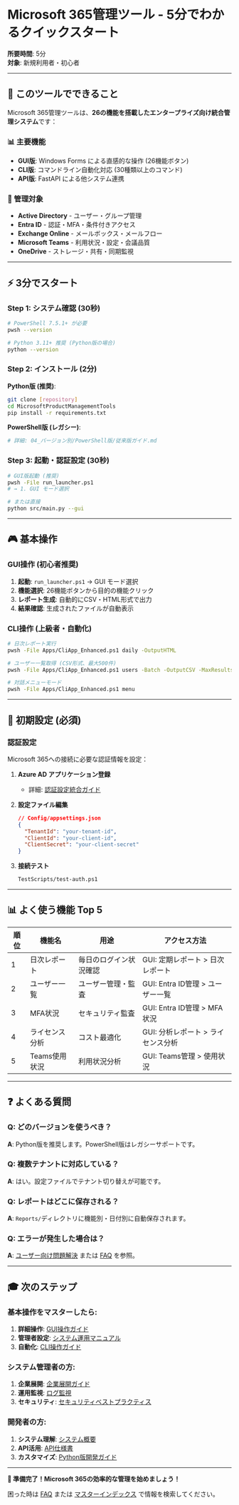 # Microsoft 365管理ツール - 5分でわかるクイックスタート

**所要時間**: 5分  
**対象**: 新規利用者・初心者

---

## 🎯 このツールでできること

Microsoft 365管理ツールは、**26の機能を搭載したエンタープライズ向け統合管理システム**です：

### 📊 主要機能
- **GUI版**: Windows Forms による直感的な操作 (26機能ボタン)
- **CLI版**: コマンドライン自動化対応 (30種類以上のコマンド)  
- **API版**: FastAPI による他システム連携

### 🎨 管理対象
- **Active Directory** - ユーザー・グループ管理
- **Entra ID** - 認証・MFA・条件付きアクセス
- **Exchange Online** - メールボックス・メールフロー
- **Microsoft Teams** - 利用状況・設定・会議品質
- **OneDrive** - ストレージ・共有・同期監視

---

## ⚡ 3分でスタート

### Step 1: システム確認 (30秒)
```bash
# PowerShell 7.5.1+ が必要
pwsh --version

# Python 3.11+ 推奨 (Python版の場合)
python --version
```

### Step 2: インストール (2分)
**Python版 (推奨)**:
```bash
git clone [repository]
cd MicrosoftProductManagementTools
pip install -r requirements.txt
```

**PowerShell版 (レガシー)**:
```bash
# 詳細: 04_バージョン別/PowerShell版/従来版ガイド.md
```

### Step 3: 起動・認証設定 (30秒)
```bash
# GUI版起動 (推奨)
pwsh -File run_launcher.ps1
# → 1. GUI モード選択

# または直接
python src/main.py --gui
```

---

## 🎮 基本操作

### GUI操作 (初心者推奨)
1. **起動**: `run_launcher.ps1` → GUI モード選択
2. **機能選択**: 26機能ボタンから目的の機能クリック
3. **レポート生成**: 自動的にCSV・HTML形式で出力
4. **結果確認**: 生成されたファイルが自動表示

### CLI操作 (上級者・自動化)
```bash
# 日次レポート実行
pwsh -File Apps/CliApp_Enhanced.ps1 daily -OutputHTML

# ユーザー一覧取得 (CSV形式、最大500件)
pwsh -File Apps/CliApp_Enhanced.ps1 users -Batch -OutputCSV -MaxResults 500

# 対話メニューモード
pwsh -File Apps/CliApp_Enhanced.ps1 menu
```

---

## 🔧 初期設定 (必須)

### 認証設定
Microsoft 365への接続に必要な認証情報を設定：

1. **Azure AD アプリケーション登録**
   - 詳細: [認証設定統合ガイド](../02_管理者向け/セットアップ・設定/認証設定統合ガイド.md)

2. **設定ファイル編集**
   ```json
   // Config/appsettings.json
   {
     "TenantId": "your-tenant-id",
     "ClientId": "your-client-id", 
     "ClientSecret": "your-client-secret"
   }
   ```

3. **接続テスト**
   ```bash
   TestScripts/test-auth.ps1
   ```

---

## 📊 よく使う機能 Top 5

| 順位 | 機能名 | 用途 | アクセス方法 |
|------|--------|------|--------------|
| 1 | 日次レポート | 毎日のログイン状況確認 | GUI: 定期レポート > 日次レポート |
| 2 | ユーザー一覧 | ユーザー管理・監査 | GUI: Entra ID管理 > ユーザー一覧 |
| 3 | MFA状況 | セキュリティ監査 | GUI: Entra ID管理 > MFA状況 |
| 4 | ライセンス分析 | コスト最適化 | GUI: 分析レポート > ライセンス分析 |  
| 5 | Teams使用状況 | 利用状況分析 | GUI: Teams管理 > 使用状況 |

---

## ❓ よくある質問

### Q: どのバージョンを使うべき？
**A**: Python版を推奨します。PowerShell版はレガシーサポートです。

### Q: 複数テナントに対応している？
**A**: はい。設定ファイルでテナント切り替えが可能です。

### Q: レポートはどこに保存される？
**A**: `Reports/`ディレクトリに機能別・日付別に自動保存されます。

### Q: エラーが発生した場合は？
**A**: [ユーザー向け問題解決](../01_ユーザー向け/トラブルシューティング/ユーザー向け問題解決.md) または [FAQ](FAQ_COMPREHENSIVE.md) を参照。

---

## 🎓 次のステップ

### 基本操作をマスターしたら:
1. **詳細操作**: [GUI操作ガイド](../01_ユーザー向け/基本操作/GUI操作ガイド.md)
2. **管理者設定**: [システム運用マニュアル](../02_管理者向け/運用・監視/システム運用マニュアル.md)
3. **自動化**: [CLI操作ガイド](../01_ユーザー向け/基本操作/CLI操作ガイド.md)

### システム管理者の方:
1. **企業展開**: [企業展開ガイド](../01_ユーザー向け/インストール/企業展開ガイド.md)
2. **運用監視**: [ログ監視](../02_管理者向け/運用・監視/ログ監視.md)
3. **セキュリティ**: [セキュリティベストプラクティス](../02_管理者向け/セキュリティ/セキュリティベストプラクティス.md)

### 開発者の方:
1. **システム理解**: [システム概要](../03_開発者向け/アーキテクチャ/システム概要.md)
2. **API活用**: [API仕様書](../03_開発者向け/アーキテクチャ/API仕様書.md)
3. **カスタマイズ**: [Python版開発ガイド](../03_開発者向け/実装・開発/Python版開発ガイド.md)

---

**🎉 準備完了！Microsoft 365の効率的な管理を始めましょう！**

困った時は [FAQ](FAQ_COMPREHENSIVE.md) または [マスターインデックス](MASTER_INDEX.md) で情報を検索してください。

